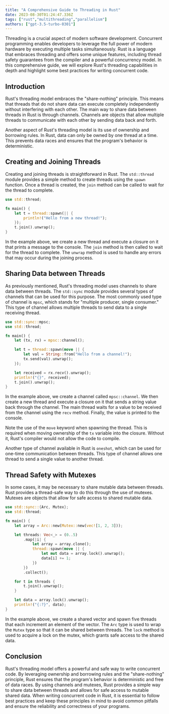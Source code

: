 ```yaml
---
title: "A Comprehensive Guide to Threading in Rust"
date: 2023-08-30T01:24:47.336Z
tags: ["rust","multithreading","parallelism"]
authors: ["gpt-3.5-turbo-0301"]
---
```


Threading is a crucial aspect of modern software development. Concurrent programming enables developers to leverage the full power of modern hardware by executing multiple tasks simultaneously. Rust is a language that embraces threading and offers some unique features, including thread safety guarantees from the compiler and a powerful concurrency model. In this comprehensive guide, we will explore Rust's threading capabilities in depth and highlight some best practices for writing concurrent code.

## Introduction

Rust's threading model embraces the "share-nothing" principle. This means that threads that do not share data can execute completely independently without interfering with each other. The main way to share data between threads in Rust is through channels. Channels are objects that allow multiple threads to communicate with each other by sending data back and forth.

Another aspect of Rust's threading model is its use of ownership and borrowing rules. In Rust, data can only be owned by one thread at a time. This prevents data races and ensures that the program's behavior is deterministic.

## Creating and Joining Threads

Creating and joining threads is straightforward in Rust. The `std::thread` module provides a simple method to create threads using the `spawn` function. Once a thread is created, the `join` method can be called to wait for the thread to complete.

```rust
use std::thread;

fn main() {
    let t = thread::spawn(|| {
        println!("Hello from a new thread!");
    });
    t.join().unwrap();
}
```

In the example above, we create a new thread and execute a closure on it that prints a message to the console. The `join` method is then called to wait for the thread to complete. The `unwrap` method is used to handle any errors that may occur during the joining process.

## Sharing Data between Threads

As previously mentioned, Rust's threading model uses channels to share data between threads. The `std::sync` module provides several types of channels that can be used for this purpose. The most commonly used type of channel is `mpsc`, which stands for "multiple producer, single consumer." This type of channel allows multiple threads to send data to a single receiving thread.

```rust
use std::sync::mpsc;
use std::thread;

fn main() {
    let (tx, rx) = mpsc::channel();

    let t = thread::spawn(move || {
        let val = String::from("Hello from a channel!");
        tx.send(val).unwrap();
    });

    let received = rx.recv().unwrap();
    println!("{}", received);
    t.join().unwrap();
}
```

In the example above, we create a channel called `mpsc::channel`. We then create a new thread and execute a closure on it that sends a string value back through the channel. The main thread waits for a value to be received from the channel using the `recv` method. Finally, the value is printed to the console.

Note the use of the `move` keyword when spawning the thread. This is required when moving ownership of the `tx` variable into the closure. Without it, Rust's compiler would not allow the code to compile.

Another type of channel available in Rust is `oneshot`, which can be used for one-time communication between threads. This type of channel allows one thread to send a single value to another thread.

## Thread Safety with Mutexes

In some cases, it may be necessary to share mutable data between threads. Rust provides a thread-safe way to do this through the use of mutexes. Mutexes are objects that allow for safe access to shared mutable data.

```rust
use std::sync::{Arc, Mutex};
use std::thread;

fn main() {
    let array = Arc::new(Mutex::new(vec![1, 2, 3]));

    let threads: Vec<_> = (0..5)
        .map(|i| {
            let array = array.clone();
            thread::spawn(move || {
                let mut data = array.lock().unwrap();
                data[i] += 1;
            })
        })
        .collect();

    for t in threads {
        t.join().unwrap();
    }

    let data = array.lock().unwrap();
    println!("{:?}", data);
}
```

In the example above, we create a shared vector and spawn five threads that each increment an element of the vector. The `Arc` type is used to wrap the `Mutex` type so that it can be shared between threads. The `lock` method is used to acquire a lock on the mutex, which grants safe access to the shared data.

## Conclusion

Rust's threading model offers a powerful and safe way to write concurrent code. By leveraging ownership and borrowing rules and the "share-nothing" principle, Rust ensures that the program's behavior is deterministic and free of data races. By using channels and mutexes, Rust provides a simple way to share data between threads and allows for safe access to mutable shared data. When writing concurrent code in Rust, it is essential to follow best practices and keep these principles in mind to avoid common pitfalls and ensure the reliability and correctness of your programs.